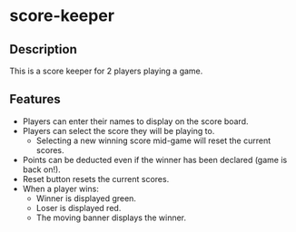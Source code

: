# score-keeper

## Description
This is a score keeper for 2 players playing a game.

## Features
   - Players can enter their names to display on the score board.
   - Players can select the score they will be playing to.
     - Selecting a new winning score mid-game will reset the current scores.
   - Points can be deducted even if the winner has been declared (game is back on!).
   - Reset button resets the current scores.
   - When a player wins:
     - Winner is displayed green.
     - Loser is displayed red.
     - The moving banner displays the winner.
